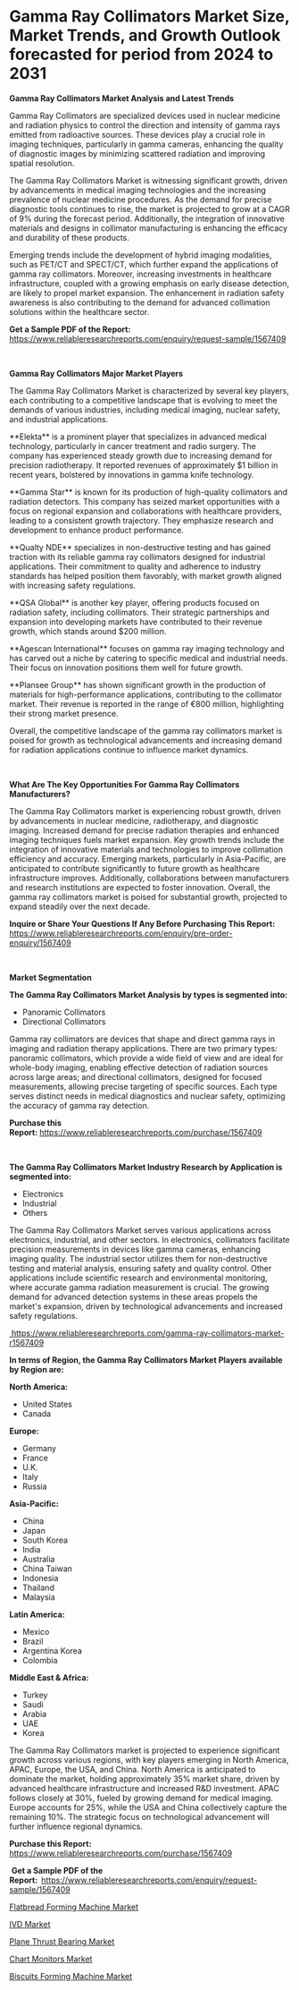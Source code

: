 <p><h1>Gamma Ray Collimators Market Size, Market Trends, and Growth Outlook forecasted for period from 2024 to 2031</h1></p><p><strong>Gamma Ray Collimators Market Analysis and Latest Trends</strong></p>
<p><p>Gamma Ray Collimators are specialized devices used in nuclear medicine and radiation physics to control the direction and intensity of gamma rays emitted from radioactive sources. These devices play a crucial role in imaging techniques, particularly in gamma cameras, enhancing the quality of diagnostic images by minimizing scattered radiation and improving spatial resolution.</p><p>The Gamma Ray Collimators Market is witnessing significant growth, driven by advancements in medical imaging technologies and the increasing prevalence of nuclear medicine procedures. As the demand for precise diagnostic tools continues to rise, the market is projected to grow at a CAGR of 9% during the forecast period. Additionally, the integration of innovative materials and designs in collimator manufacturing is enhancing the efficacy and durability of these products.</p><p>Emerging trends include the development of hybrid imaging modalities, such as PET/CT and SPECT/CT, which further expand the applications of gamma ray collimators. Moreover, increasing investments in healthcare infrastructure, coupled with a growing emphasis on early disease detection, are likely to propel market expansion. The enhancement in radiation safety awareness is also contributing to the demand for advanced collimation solutions within the healthcare sector.</p></p>
<p><strong>Get a Sample PDF of the Report:&nbsp;</strong> <a href="https://www.reliableresearchreports.com/enquiry/request-sample/1567409">https://www.reliableresearchreports.com/enquiry/request-sample/1567409</a></p>
<p>&nbsp;</p>
<p><strong>Gamma Ray Collimators Major Market Players</strong></p>
<p><p>The Gamma Ray Collimators Market is characterized by several key players, each contributing to a competitive landscape that is evolving to meet the demands of various industries, including medical imaging, nuclear safety, and industrial applications.</p><p>**Elekta** is a prominent player that specializes in advanced medical technology, particularly in cancer treatment and radio surgery. The company has experienced steady growth due to increasing demand for precision radiotherapy. It reported revenues of approximately $1 billion in recent years, bolstered by innovations in gamma knife technology.</p><p>**Gamma Star** is known for its production of high-quality collimators and radiation detectors. This company has seized market opportunities with a focus on regional expansion and collaborations with healthcare providers, leading to a consistent growth trajectory. They emphasize research and development to enhance product performance.</p><p>**Qualty NDE** specializes in non-destructive testing and has gained traction with its reliable gamma ray collimators designed for industrial applications. Their commitment to quality and adherence to industry standards has helped position them favorably, with market growth aligned with increasing safety regulations.</p><p>**QSA Global** is another key player, offering products focused on radiation safety, including collimators. Their strategic partnerships and expansion into developing markets have contributed to their revenue growth, which stands around $200 million.</p><p>**Agescan International** focuses on gamma ray imaging technology and has carved out a niche by catering to specific medical and industrial needs. Their focus on innovation positions them well for future growth.</p><p>**Plansee Group** has shown significant growth in the production of materials for high-performance applications, contributing to the collimator market. Their revenue is reported in the range of €800 million, highlighting their strong market presence.</p><p>Overall, the competitive landscape of the gamma ray collimators market is poised for growth as technological advancements and increasing demand for radiation applications continue to influence market dynamics.</p></p>
<p>&nbsp;</p>
<p><strong>What Are The Key Opportunities For Gamma Ray Collimators Manufacturers?</strong></p>
<p><p>The Gamma Ray Collimators market is experiencing robust growth, driven by advancements in nuclear medicine, radiotherapy, and diagnostic imaging. Increased demand for precise radiation therapies and enhanced imaging techniques fuels market expansion. Key growth trends include the integration of innovative materials and technologies to improve collimation efficiency and accuracy. Emerging markets, particularly in Asia-Pacific, are anticipated to contribute significantly to future growth as healthcare infrastructure improves. Additionally, collaborations between manufacturers and research institutions are expected to foster innovation. Overall, the gamma ray collimators market is poised for substantial growth, projected to expand steadily over the next decade.</p></p>
<p><strong>Inquire or Share Your Questions If Any Before Purchasing This Report:</strong> <a href="https://www.reliableresearchreports.com/enquiry/pre-order-enquiry/1567409">https://www.reliableresearchreports.com/enquiry/pre-order-enquiry/1567409</a></p>
<p>&nbsp;</p>
<p><strong>Market Segmentation</strong></p>
<p><strong>The Gamma Ray Collimators Market Analysis by types is segmented into:</strong></p>
<p><ul><li>Panoramic Collimators</li><li>Directional Collimators</li></ul></p>
<p><p>Gamma ray collimators are devices that shape and direct gamma rays in imaging and radiation therapy applications. There are two primary types: panoramic collimators, which provide a wide field of view and are ideal for whole-body imaging, enabling effective detection of radiation sources across large areas; and directional collimators, designed for focused measurements, allowing precise targeting of specific sources. Each type serves distinct needs in medical diagnostics and nuclear safety, optimizing the accuracy of gamma ray detection.</p></p>
<p><strong>Purchase this Report:&nbsp;</strong><a href="https://www.reliableresearchreports.com/purchase/1567409">https://www.reliableresearchreports.com/purchase/1567409</a></p>
<p>&nbsp;</p>
<p><strong>The Gamma Ray Collimators Market Industry Research by Application is segmented into:</strong></p>
<p><ul><li>Electronics</li><li>Industrial</li><li>Others</li></ul></p>
<p><p>The Gamma Ray Collimators Market serves various applications across electronics, industrial, and other sectors. In electronics, collimators facilitate precision measurements in devices like gamma cameras, enhancing imaging quality. The industrial sector utilizes them for non-destructive testing and material analysis, ensuring safety and quality control. Other applications include scientific research and environmental monitoring, where accurate gamma radiation measurement is crucial. The growing demand for advanced detection systems in these areas propels the market's expansion, driven by technological advancements and increased safety regulations.</p></p>
<p><a href="https://www.reliableresearchreports.com/gamma-ray-collimators-market-r1567409">&nbsp;https://www.reliableresearchreports.com/gamma-ray-collimators-market-r1567409</a></p>
<p><strong>In terms of Region, the Gamma Ray Collimators Market Players available by Region are:</strong></p>
<p>
    <p> <strong> North America: </strong>
        <ul>
            <li>United States</li>
            <li>Canada</li>
        </ul>
        </p> 
    <p> <strong> Europe: </strong>
        <ul>
            <li>Germany</li>
            <li>France</li>
            <li>U.K.</li>
            <li>Italy</li>
            <li>Russia</li>
        </ul>
        </p> 
    <p> <strong> Asia-Pacific: </strong>
        <ul>
            <li>China</li>
            <li>Japan</li>
            <li>South Korea</li>
            <li>India</li>
            <li>Australia</li>
            <li>China Taiwan</li>
            <li>Indonesia</li>
            <li>Thailand</li>
            <li>Malaysia</li>
        </ul>
        </p> 
    <p> <strong> Latin America: </strong>
        <ul>
            <li>Mexico</li>
            <li>Brazil</li>
            <li>Argentina Korea</li>
            <li>Colombia</li>
        </ul>
        </p> 
    <p> <strong> Middle East & Africa: </strong>
        <ul>
            <li>Turkey</li>
            <li>Saudi</li>
            <li>Arabia</li>
            <li>UAE</li>
            <li>Korea</li>
        </ul>
    </p>
    </p>
<p><p>The Gamma Ray Collimators market is projected to experience significant growth across various regions, with key players emerging in North America, APAC, Europe, the USA, and China. North America is anticipated to dominate the market, holding approximately 35% market share, driven by advanced healthcare infrastructure and increased R&D investment. APAC follows closely at 30%, fueled by growing demand for medical imaging. Europe accounts for 25%, while the USA and China collectively capture the remaining 10%. The strategic focus on technological advancement will further influence regional dynamics.</p></p>
<p><strong>Purchase this Report: </strong><a href="https://www.reliableresearchreports.com/purchase/1567409">https://www.reliableresearchreports.com/purchase/1567409</a></p>
<p>&nbsp;<strong>Get a Sample PDF of the Report:&nbsp;&nbsp;</strong><a href="https://www.reliableresearchreports.com/enquiry/request-sample/1567409">https://www.reliableresearchreports.com/enquiry/request-sample/1567409</a></p>
<p><strong></strong></p>
<p><p><a href="https://medium.com/@ranaacryptoaddmin_15274/flatbread-forming-machine-market-a-global-and-regional-analysis-focus-on-end-user-product-and-14d8e52b09ee?postPublishedType=repub">Flatbread Forming Machine Market</a></p><p><a href="https://www.linkedin.com/pulse/role-ivd-market-applications-diabetesinfectious-diseasesoncologycancercardiologynephrologyautoimmune-ic6fe?trackingId=mKzPgZQ9SXyzQGbwN9%2FzJA%3D%3D">IVD Market</a></p><p><a href="https://issuu.com/reportprime-2/docs/plane-thrust-bearing-market-size-20_cafa51997bd48a">Plane Thrust Bearing Market</a></p><p><a href="https://github.com/globismark/Market-Research-Report-List-5/blob/main/chart-monitors-market.md">Chart Monitors Market</a></p><p><a href="https://medium.com/@ranaacryptoaddmin_15274/strategic-market-insights-navigating-the-global-biscuits-forming-machine-market-landscape-2024-97533b378b8b">Biscuits Forming Machine Market</a></p></p>